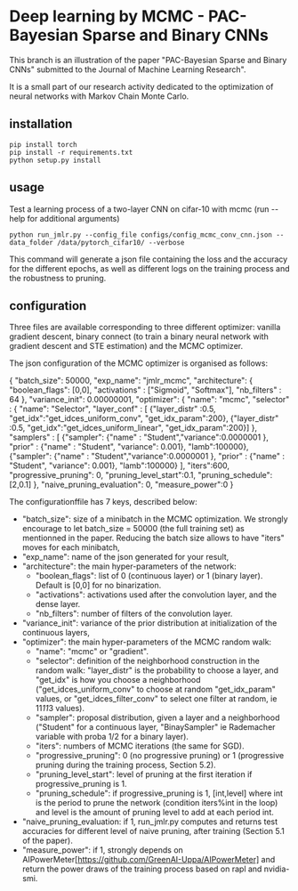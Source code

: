 # Deep learning by MCMC - PAC-Bayesian Sparse and Binary CNNs


This branch is an illustration of the paper "PAC-Bayesian Sparse and Binary CNNs" submitted to the Journal of Machine Learning Research".

It is a small part of our research activity dedicated to the optimization of neural networks with Markov Chain Monte Carlo.


## installation

```
pip install torch 
pip install -r requirements.txt
python setup.py install
```

## usage

Test a learning process of a two-layer CNN on cifar-10 with mcmc (run --help for additional arguments)

```
python run_jmlr.py --config_file configs/config_mcmc_conv_cnn.json --data_folder /data/pytorch_cifar10/ --verbose
```
This command will generate a json file containing the loss and the accuracy for the different epochs, as well as different logs on the training process and the robustness to pruning.

## configuration

Three files are available corresponding to three different optimizer: vanilla gradient descent, binary connect (to train a binary neural network with gradient descent and STE estimation) and the MCMC optimizer.

The json configuration of the MCMC optimizer is organised as follows:

{
        "batch_size": 50000,
        "exp_name": "jmlr_mcmc",
        "architecture": {
                "boolean_flags": [0,0],
                "activations" : ["Sigmoid", "Softmax"],
                "nb_filters" : 64
        },
        "variance_init": 0.00000001,
        "optimizer": {
                "name": "mcmc",
                "selector" : {
                    "name": "Selector",
                    "layer_conf" : [
                       {"layer_distr" :0.5, "get_idx":"get_idces_uniform_conv", "get_idx_param":200},
                       {"layer_distr" :0.5, "get_idx":"get_idces_uniform_linear", "get_idx_param":200}]
                },
                "samplers" : [
                    {"sampler": {"name" : "Student","variance":0.0000001 }, "prior" : {"name" : "Student", "variance": 0.001}, "lamb":100000},
                    {"sampler": {"name" : "Student","variance":0.0000001 }, "prior" : {"name" : "Student", "variance": 0.001}, "lamb":100000}
                    ],
                "iters":600,
                "progressive_pruning": 0,
                "pruning_level_start":0.1,
                "pruning_schedule":[2,0.1]
        },
        "naive_pruning_evaluation": 0,
	"measure_power":0
}

The configurationffile has 7 keys, described below:
- "batch_size": size of a minibatch in the MCMC optimization. We strongly encourage to let batch_size = 50000 (the full training set) as mentionned in the paper. Reducing the batch size allows to have "iters" moves for each minibatch,
- "exp_name": name of the json generated for your result,
- "architecture": the main hyper-parameters of the network:
  - "boolean_flags": list of 0 (continuous layer) or 1 (binary layer). Default is [0,0] for no binarization.
  - "activations": activations used after the convolution layer, and the dense layer.
  - "nb_filters": number of filters of the convolution layer.
- "variance_init": variance of the prior distribution at initialization of the continuous layers,
- "optimizer": the main hyper-parameters of the MCMC random walk:
  - "name": "mcmc" or "gradient".
  - "selector": definition of the neighborhood construction in the random walk: "layer_distr" is the probability to choose a layer, and "get_idx" is how you choose a neighborhood ("get_idces_uniform_conv" to choose at random "get_idx_param" values, or "get_idces_filter_conv" to select one filter at random, ie 11*11*3 values).
  - "sampler": proposal distribution, given a layer and a neighborhood ("Student" for a continuous layer, "BinaySampler" ie Rademacher variable with proba 1/2 for a binary layer).
  - "iters": numbers of MCMC iterations (the same for SGD).
  - "progressive_pruning": 0 (no progressive pruning) or 1 (progressive pruning during the training process, Section 5.2).
  - "pruning_level_start": level of pruning at the first iteration if progressive_pruning is 1.
  - "pruning_schedule": if progressive_pruning is 1, [int,level] where int is the period to prune the network (condition iters%int in the loop) and level is the amount of pruning level to add at each period int.
- "naive_pruning_evaluation: if 1, run_jmlr.py computes and returns test accuracies for different level of naive pruning, after training (Section 5.1 of the paper).
- "measure_power": if 1, strongly depends on AIPowerMeter[https://github.com/GreenAI-Uppa/AIPowerMeter] and return the power draws of the training process based on rapl and nvidia-smi.
